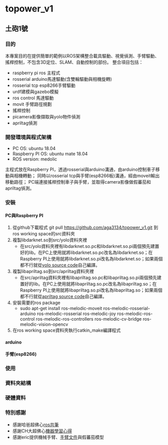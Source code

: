 # topower_v1
## 土砲1號
### 目的
本專案目的在提供簡單的範例以ROS架構整合載具驅動、視覺偵測、手臂驅動、搖桿控制，不包含3D定位、SLAM、自動控制的部份。
整合項目包括：
- raspberry pi ros 主程式
- rosserial arduino馬達驅動(含雙輪驅動與相機旋轉)
- rosserial tcp esp8266手臂驅動
- urdf建模與gazebo模擬
- ros control 馬達驅動
- movit 手臂路徑規劃
- 搖桿控制
- picamera影像擷取與yolo物件偵測
- apriltag偵測

### 開發環境與程式架構
- PC OS: ubuntu 18.04
- Raspberry PI OS: ubuntu mate 18.04
- ROS version: medolic

主程式放在Raspberry PI，透過rosserial與arduino溝通，由arduino控制車子移動與相機轉動；
同時以rosserial tcp與手臂(esp8266板)溝通，經由moveit輸出移動路徑；
PC端連接搖桿控制車子與手臂，並取得camera影像做假蕃茄和apriltag偵測。

### 安裝
#### PC與Raspberry PI
1. 從github下載程式 git pull https://github.com/aga3134/topower_v1.git 到ros working space的src資料夾
2. 複製libdarknet.so到src/yolo資料夾裡
	- 在src/yolo資料夾裡有libdarknet.so.pc和libdarknet.so.pi兩個預先建置好的lib。在PC上使用就將libdarknet.so.pc改名為libdarknet.so；在Raspberry PI上使用就將libdarknet.so.pi改名為libdarknet.so；如果兩個都不行就從[yolo source code](https://pjreddie.com/darknet/install/)自己編譯。
3. 複製libapriltag.so到src/apriltag資料夾裡
	- 在src/apriltag資料夾裡有libapriltag.so.pc和libapriltag.so.pi兩個預先建置好的lib。在PC上使用就將libapriltag.so.pc改名為libapriltag.so；在Raspberry PI上使用就將libapriltag.so.pi改名為libapriltag.so；如果兩個都不行就從[apriltag source code](https://github.com/AprilRobotics/apriltag)自己編譯。
4. 安裝需要的ros package
	- sudo apt-get install ros-melodic-moveit ros-melodic-rosserial-arduino ros-melodic-rosserial ros-melodic-joy ros-melodic-ros-control ros-melodic-ros-controllers ros-melodic-cv-bridge ros-melodic-vision-opencv
5. 在ros working space資料夾執行catkin_make編譯程式

#### arduino

#### 手臂(esp8266)

### 使用

### 資料夾結構

### 硬體資料

### 特別感謝
- 感謝哈爸超佛心[ros共筆](https://paper.dropbox.com/doc/FBTUG-FarmHarvestBot--AL0ocC8x8bX6TSHoopuJMw0NAg-w2FKkhc4ZTlj6knhOK43p)
- 感謝CH大超佛心[機器學習心得](https://chtseng.wordpress.com/category/%e5%bf%83%e5%be%97-%e6%a9%9f%e5%99%a8%e5%ad%b8%e7%bf%92/)
- 感謝eric提供機械手臂、[手臂文件](https://github.com/ericyangs/5dof_arm)與假蕃茄模型
